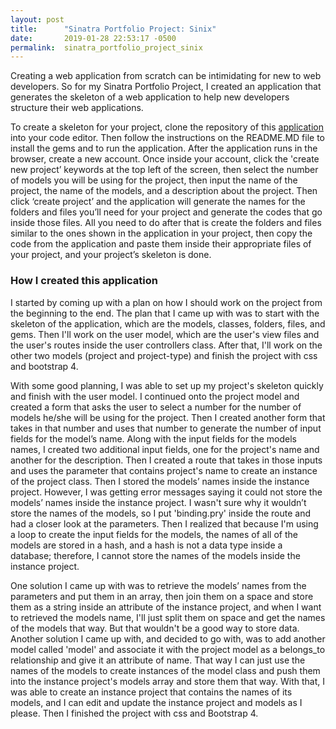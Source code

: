 ```yaml
---
layout: post
title:      "Sinatra Portfolio Project: Sinix"
date:       2019-01-28 22:53:17 -0500
permalink:  sinatra_portfolio_project_sinix
---
```



Creating a web application from scratch can be intimidating for new to web developers. So for my Sinatra Portfolio Project, I created an application that generates the skeleton of a web application to help new developers structure their web applications. 

To create a skeleton for your project, clone the repository of this [application](http://github.com/Cheng0315/sinix) into your code editor. Then follow the instructions on the README.MD file to install the gems and to run the application. After the application runs in the browser, create a new account. Once inside your account, click the 'create new project’ keywords at the top left of the screen, then select the number of models you will be using for the project, then input the name of the project, the name of the models, and a description about the project. Then click ‘create project’ and the application will generate the names for the folders and files you’ll need for your project and generate the codes that go inside those files. All you need to do after that is create the folders and files similar to the ones shown in the application in your project, then copy the code from the application and paste them inside their appropriate files of your project, and your project’s skeleton is done. 

### How I created this application

I started by coming up with a plan on how I should work on the project from the beginning to the end. The plan that I came up with was to start with the skeleton of the application, which are the models, classes, folders, files, and gems. Then I'll work on the user model, which are the user's view files and the user's routes inside the user controllers class. After that, I'll work on the other two models (project and project-type) and finish the project with css and bootstrap 4. 

With some good planning, I was able to set up my project's skeleton quickly and finish with the user model. I continued onto the project model and created a form that asks the user to select a number for the number of models he/she will be using for the project. Then I created another form that takes in that number and uses that number to generate the number of input fields for the model’s name. Along with the input fields for the models names, I created two additional input fields, one for the project's name and another for the description. Then I created a route that takes in those inputs and uses the parameter that contains project's name to create an instance of the project class. Then I stored the models’ names inside the instance project. However, I was getting error messages saying it could not store the models’ names inside the instance project. I wasn't sure why it wouldn’t store the names of the models, so I put 'binding.pry' inside the route and had a closer look at the parameters. Then I realized that because I'm using a loop to create the input fields for the models, the names of all of the models are stored in a hash, and a hash is not a data type inside a database; therefore, I cannot store the names of the models inside the instance project. 

One solution I came up with was to retrieve the models’ names from the parameters and put them in an array, then join them on a space and store them as a string inside an attribute of the instance project, and when I want to retrieved the models name, I'll just split them on space and get the names of the models that way. But that wouldn't be a good way to store data. Another solution I came up with, and decided to go with, was to add another model called 'model' and associate it with the project model as a belongs_to relationship and give it an attribute of name. That way I can just use the names of the models to create instances of the model class and push them into the instance project's models array and store them that way. With that, I was able to create an instance project that contains the names of its models, and I can edit and update the instance project and models as I please. Then I finished the project with css and Bootstrap 4.

